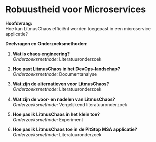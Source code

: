 # Robuustheid voor Microservices

**Hoofdvraag:**  
Hoe kan LitmusChaos efficiënt worden toegepast in een microservice applicatie?

**Deelvragen en Onderzoeksmethoden:**

1. **Wat is chaos engineering?**  
   _Onderzoeksmethode:_ Literatuuronderzoek

2. **Hoe past LitmusChaos in het DevOps-landschap?**  
   _Onderzoeksmethode:_ Documentanalyse

3. **Wat zijn de alternatieven voor LitmusChaos?**  
   _Onderzoeksmethode:_ Literatuuronderzoek

4. **Wat zijn de voor- en nadelen van LitmusChaos?**  
   _Onderzoeksmethode:_ Vergelijkend literatuuronderzoek

5. **Hoe pas ik LitmusChaos in het klein toe?**  
   _Onderzoeksmethode:_ Experiment

6. **Hoe pas ik LitmusChaos toe in de PitStop MSA applicatie?**  
   _Onderzoeksmethode:_ Literatuuronderzoek
